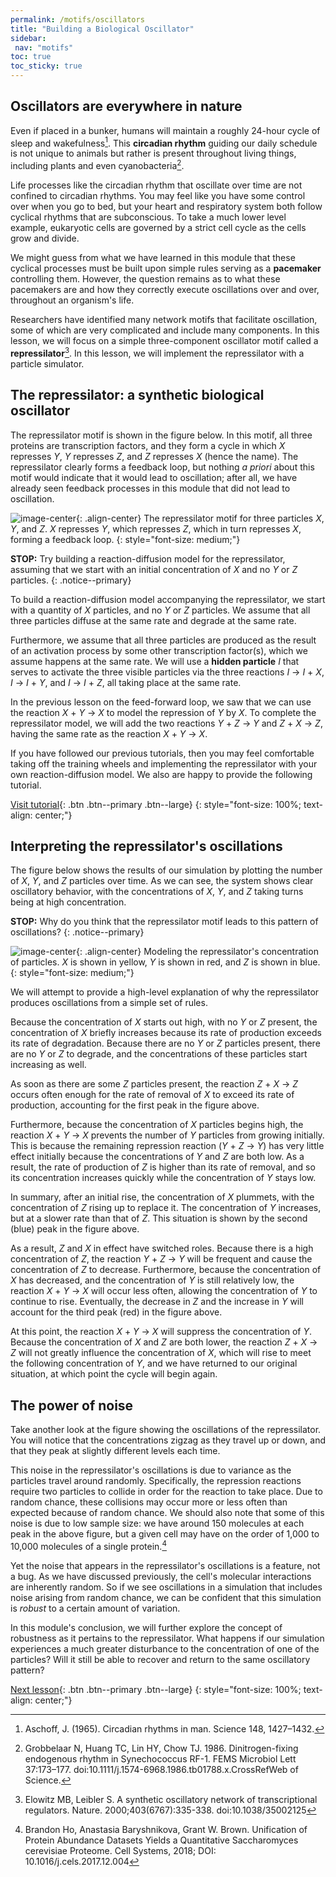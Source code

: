 ```yaml
---
permalink: /motifs/oscillators
title: "Building a Biological Oscillator"
sidebar:
 nav: "motifs"
toc: true
toc_sticky: true
---
```


## Oscillators are everywhere in nature

Even if placed in a bunker, humans will maintain a roughly 24-hour cycle of sleep and wakefulness[^bunker]. This **circadian rhythm** guiding our daily schedule is not unique to animals but rather is present throughout living things, including plants and even cyanobacteria[^bacteria].

Life processes like the circadian rhythm that oscillate over time are not confined to circadian rhythms. You may feel like you have some control over when you go to bed, but your heart and respiratory system both follow cyclical rhythms that are subconscious. To take a much lower level example, eukaryotic cells are governed by a strict cell cycle as the cells grow and divide.

We might guess from what we have learned in this module that these cyclical processes must be built upon simple rules serving as a **pacemaker** controlling them. However, the question remains as to what these pacemakers are and how they correctly execute oscillations over and over, throughout an organism's life.

Researchers have identified many network motifs that facilitate oscillation, some of which are very complicated and include many components. In this lesson, we will focus on a simple three-component oscillator motif called a **repressilator**[^repress]. In this lesson, we will implement the repressilator with a particle simulator.

## The repressilator: a synthetic biological oscillator

The repressilator motif is shown in the figure below. In this motif, all three proteins are transcription factors, and they form a cycle in which *X* represses *Y*, *Y* represses *Z*, and *Z* represses *X* (hence the name). The repressilator clearly forms a feedback loop, but nothing *a priori* about this motif would indicate that it would lead to oscillation; after all, we have already seen feedback processes in this module that did not lead to oscillation.

![image-center](../assets/images/repressilator.png){: .align-center}
The repressilator motif for three particles <em>X</em>, <em>Y</em>, and <em>Z</em>. <em>X</em> represses <em>Y</em>, which represses <em>Z</em>, which in turn represses <em>X</em>, forming a feedback loop.
{: style="font-size: medium;"}

**STOP:** Try building a reaction-diffusion model for the repressilator, assuming that we start with an initial concentration of *X* and no *Y* or *Z* particles.
{: .notice--primary}

To build a reaction-diffusion model accompanying the repressilator, we start with a quantity of *X* particles, and no *Y* or *Z* particles. We assume that all three particles diffuse at the same rate and degrade at the same rate.

Furthermore, we assume that all three particles are produced as the result of an activation process by some other transcription factor(s), which we assume happens at the same rate. We will use a **hidden particle** *I* that serves to activate the three visible particles via the three reactions *I* → *I* + *X*, *I* → *I* + *Y*, and *I* → *I* + *Z*, all taking place at the same rate.

In the previous lesson on the feed-forward loop, we saw that we can use the reaction *X* + *Y* → *X* to model the repression of *Y* by *X*. To complete the repressilator model, we will add the two reactions *Y* + *Z* → *Y* and *Z* + *X* → *Z*, having the same rate as the reaction *X* + *Y* → *X*.

If you have followed our previous tutorials, then you may feel comfortable taking off the training wheels and implementing the repressilator with your own reaction-diffusion model. We also are happy to provide the following tutorial.

[Visit tutorial](tutorial_oscillators){: .btn .btn--primary .btn--large}
{: style="font-size: 100%; text-align: center;"}

## Interpreting the repressilator's oscillations

The figure below shows the results of our simulation by plotting the number of *X*, *Y*, and *Z* particles over time. As we can see, the system shows clear oscillatory behavior, with the concentrations of *X*, *Y*, and *Z* taking turns being at high concentration.

**STOP:** Why do you think that the repressilator motif leads to this pattern of oscillations?
{: .notice--primary}

![image-center](../assets/images/repress_graph.PNG){: .align-center}
Modeling the repressilator's concentration of particles. *X* is shown in yellow, *Y* is shown in red, and *Z* is shown in blue.
{: style="font-size: medium;"}

We will attempt to provide a high-level explanation of why the repressilator produces oscillations from a simple set of rules.

Because the concentration of *X* starts out high, with no *Y* or *Z* present, the concentration of *X* briefly increases because its rate of production exceeds its rate of degradation. Because there are no *Y* or *Z* particles present, there are no *Y* or *Z* to degrade, and the concentrations of these particles start increasing as well.

As soon as there are some *Z* particles present, the reaction *Z* + *X* → *Z* occurs often enough for the rate of removal of *X* to exceed its rate of production, accounting for the first peak in the figure above.

Furthermore, because the concentration of *X* particles begins high, the reaction *X* + *Y* → *X* prevents the number of *Y* particles from growing initially. This is because the remaining repression reaction (*Y* + *Z* → *Y*) has very little effect initially because the concentrations of *Y* and *Z* are both low. As a result, the rate of production of *Z* is higher than its rate of removal, and so its concentration increases quickly while the concentration of *Y* stays low.

In summary, after an initial rise, the concentration of *X* plummets, with the concentration of *Z* rising up to replace it. The concentration of *Y* increases, but at a slower rate than that of *Z*. This situation is shown by the second (blue) peak in the figure above.

As a result, *Z* and *X* in effect have switched roles. Because there is a high concentration of *Z*, the reaction *Y* + *Z* → *Y* will be frequent and cause the concentration of *Z* to decrease. Furthermore, because the concentration of *X* has decreased, and the concentration of *Y* is still relatively low, the reaction *X* + *Y* → *X* will occur less often, allowing the concentration of *Y* to continue to rise. Eventually, the decrease in *Z* and the increase in *Y* will account for the third peak (red) in the figure above.

At this point, the reaction *X* + *Y* → *X* will suppress the concentration of *Y*. Because the concentration of *X* and *Z* are both lower, the reaction *Z* + *X* → *Z* will not greatly influence the concentration of *X*, which will rise to meet the following concentration of *Y*, and we have returned to our original situation, at which point the cycle will begin again.

## The power of noise

Take another look at the figure showing the oscillations of the repressilator. You will notice that the concentrations zigzag as they travel up or down, and that they peak at slightly different levels each time.

This noise in the repressilator's oscillations is due to variance as the particles travel around randomly. Specifically, the repression reactions require two particles to collide in order for the reaction to take place. Due to random chance, these collisions may occur more or less often than expected because of random chance. We should also note that some of this noise is due to low sample size: we have around 150 molecules at each peak in the above figure, but a given cell may have on the order of 1,000 to 10,000 molecules of a single protein.[^noise]

Yet the noise that appears in the repressilator's oscillations is a feature, not a bug. As we have discussed previously, the cell's molecular interactions are inherently random. So if we see oscillations in a simulation that includes noise arising from random chance, we can be confident that this simulation is *robust* to a certain amount of variation.

In this module's conclusion, we will further explore the concept of robustness as it pertains to the repressilator. What happens if our simulation experiences a much greater disturbance to the concentration of one of the particles?  Will it still be able to recover and return to the same oscillatory pattern?

[Next lesson](conclusion){: .btn .btn--primary .btn--large}
{: style="font-size: 100%; text-align: center;"}

[^bunker]: Aschoff, J. (1965). Circadian rhythms in man. Science 148, 1427–1432.

[^bacteria]: Grobbelaar N, Huang TC, Lin HY, Chow TJ. 1986. Dinitrogen-fixing endogenous rhythm in Synechococcus RF-1. FEMS Microbiol Lett 37:173–177. doi:10.1111/j.1574-6968.1986.tb01788.x.CrossRefWeb of Science.

[^repress]: Elowitz MB, Leibler S. A synthetic oscillatory network of transcriptional regulators. Nature. 2000;403(6767):335-338. doi:10.1038/35002125

[^noise]: Brandon Ho, Anastasia Baryshnikova, Grant W. Brown. Unification of Protein Abundance Datasets Yields a Quantitative Saccharomyces cerevisiae Proteome. Cell Systems, 2018; DOI: 10.1016/j.cels.2017.12.004
